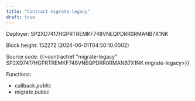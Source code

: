 ```yaml
---
title: "Contract migrate-legacy"
draft: true
---
```

Deployer: SP2XD7417HGPRTREMKF748VNEQPDRR0RMANB7X1NK


 



Block height: 152272 (2024-06-01T04:50:10.000Z)

Source code: {{<contractref "migrate-legacy" SP2XD7417HGPRTREMKF748VNEQPDRR0RMANB7X1NK migrate-legacy>}}

Functions:

* callback _public_
* migrate _public_

